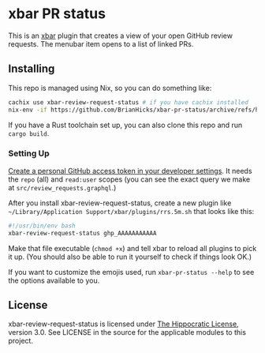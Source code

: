 # xbar PR status

This is an [xbar](https://xbarapp.com/) plugin that creates a view of your open GitHub review requests.
The menubar item opens to a list of linked PRs.

## Installing

This repo is managed using Nix, so you can do something like:

```sh
cachix use xbar-review-request-status # if you have cachix installed
nix-env -if https://github.com/BrianHicks/xbar-pr-status/archive/refs/heads/main.tar.gz
```

If you have a Rust toolchain set up, you can also clone this repo and run `cargo build`.

### Setting Up

[Create a personal GitHub access token in your developer settings](https://github.com/settings/tokens).
It needs the `repo` (all) and `read:user` scopes (you can see the exact query we make at `src/review_requests.graphql`.)

After you install xbar-review-request-status, create a new plugin like `~/Library/Application Support/xbar/plugins/rrs.5m.sh` that looks like this:

```bash
#!/usr/bin/env bash
xbar-review-request-status ghp_AAAAAAAAAAA
```

Make that file executable (`chmod +x`) and tell xbar to reload all plugins to pick it up.
(You should also be able to run it yourself to check if things look OK.)

If you want to customize the emojis used, run `xbar-pr-status --help` to see the options available to you.

## License

xbar-review-request-status is licensed under [The Hippocratic License](https://firstdonoharm.dev/), version 3.0. See LICENSE in the source for the applicable modules to this project.
